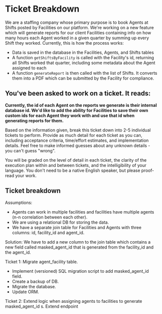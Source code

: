 # Ticket Breakdown
We are a staffing company whose primary purpose is to book Agents at Shifts posted by Facilities on our platform. We're working on a new feature which will generate reports for our client Facilities containing info on how many hours each Agent worked in a given quarter by summing up every Shift they worked. Currently, this is how the process works:

- Data is saved in the database in the Facilities, Agents, and Shifts tables
- A function `getShiftsByFacility` is called with the Facility's id, returning all Shifts worked that quarter, including some metadata about the Agent assigned to each
- A function `generateReport` is then called with the list of Shifts. It converts them into a PDF which can be submitted by the Facility for compliance.

## You've been asked to work on a ticket. It reads:

**Currently, the id of each Agent on the reports we generate is their internal database id. We'd like to add the ability for Facilities to save their own custom ids for each Agent they work with and use that id when generating reports for them.**


Based on the information given, break this ticket down into 2-5 individual tickets to perform. Provide as much detail for each ticket as you can, including acceptance criteria, time/effort estimates, and implementation details. Feel free to make informed guesses about any unknown details - you can't guess "wrong".


You will be graded on the level of detail in each ticket, the clarity of the execution plan within and between tickets, and the intelligibility of your language. You don't need to be a native English speaker, but please proof-read your work.

## Ticket breakdown

Assumptions:
* Agents can work in multiple facilities and facilities have multiple agents (n-n correlation between each other).
* We are using a relational DB for storing the data.
* We have a separate join table for Facilities and Agents with three columns: id, facility_id and agent_id.

Solution: We have to add a new column to the join table which contains a new field called masked_agent_id that is generated from the facility_id and the agent_id.

Ticket 1: Migrate agent_facility table.
* Implement (versioned) SQL migration script to add masked_agent_id field.
* Create a backup of DB.
* Migrate the database.
* Update ORM.

Ticket 2: Extend logic when assigning agents to facilities to generate masked_agent_id s.
Extend endpoint
